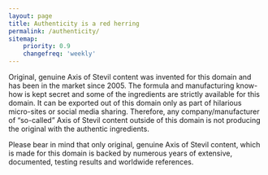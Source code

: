 ```yaml
---
layout: page
title: Authenticity is a red herring
permalink: /authenticity/
sitemap:
    priority: 0.9
    changefreq: 'weekly'
---
```


Original, genuine Axis of Stevil content was invented for this domain and has been in the market since 2005. The formula and manufacturing know-how is kept secret and some of the ingredients are strictly available for this domain. It can be exported out of this domain only as part of hilarious micro-sites or social media sharing. Therefore, any company/manufacturer of “so-called” Axis of Stevil content outside of this domain is not producing the original with the authentic ingredients.

Please bear in mind that only original, genuine Axis of Stevil content, which is made for this domain is backed by numerous years of extensive, documented, testing results and worldwide references.
